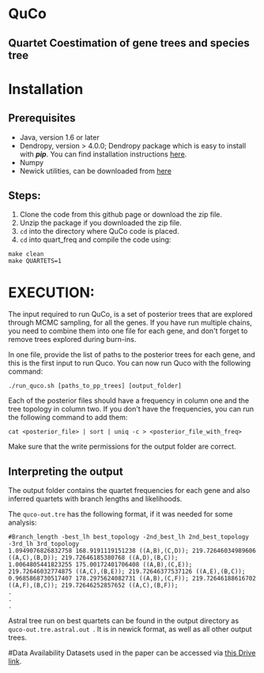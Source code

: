 # QuCo
## Quartet Coestimation of gene trees and species tree 
# Installation
## Prerequisites

* Java, version 1.6 or later 
* Dendropy, version > 4.0.0; Dendropy package which is easy to install with ***pip***. You can find installation instructions [here](https://dendropy.org).
* Numpy
* Newick utilities, can be downloaded from [here](https://github.com/tjunier/newick_utils)

## Steps:

1. Clone the code from this github page or download the zip file.
2. Unzip the package if you downloaded the zip file.
3. `cd` into the directory where QuCo code is placed. 
4. `cd` into quart_freq and compile the code using:

```
make clean
make QUARTETS=1
```


# EXECUTION:
The input required to run QuCo, is a set of posterior trees that are explored through MCMC sampling, for all the genes. If you have run multiple chains, you need to combine them into one file for each gene, and don't forget to remove trees explored during burn-ins.

In one file, provide the list of paths to the posterior trees for each gene, and this is the first input to run Quco. You can now run Quco with the following command:

```
./run_quco.sh [paths_to_pp_trees] [output_folder]
```
Each of the posterior files should have a frequency in column one and the tree topology in column two. If you don't have the frequencies, you can run the following command to add them:

```
cat <posterior_file> | sort | uniq -c > <posterior_file_with_freq>
```
Make sure that the write permissions for the output folder are correct.

## Interpreting the output
The output folder contains the quartet frequencies for each gene and also inferred quartets with branch lengths and likelihoods.

The `quco-out.tre` has the following format, if it was needed for some analysis:

```
#Branch_length -best_lh best_topology -2nd_best_lh 2nd_best_topology -3rd_lh 3rd_topology
1.0949076826832758 168.9191119151238 ((A,B),(C,D)); 219.72646034989606 ((A,C),(B,D)); 219.72646185380768 ((A,D),(B,C));
1.0064805441823255 175.00172401706408 ((A,B),(C,E)); 219.72646032774875 ((A,C),(B,E)); 219.72646377537126 ((A,E),(B,C));
0.9685868730517407 178.2975624082731 ((A,B),(C,F)); 219.72646188616702 ((A,F),(B,C)); 219.72646252857652 ((A,C),(B,F));
.
.
.
```
Astral tree run on best quartets can be found in the output directory as `quco-out.tre.astral.out `. It is in newick format, as well as all other output trees.

#Data Availability
Datasets used in the paper can be accessed via [this Drive link](https://drive.google.com/drive/folders/1l3IoZhDHo8cdq_apDshfoAvwa-qJlD1f?usp=sharing).





